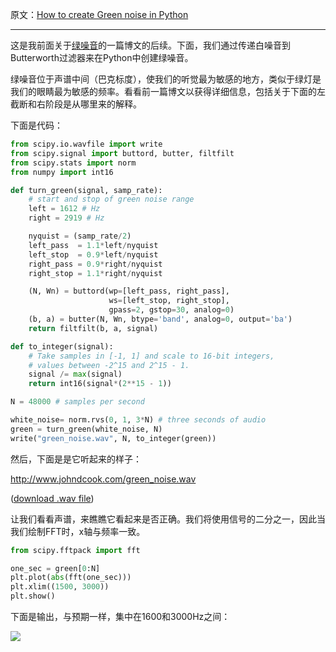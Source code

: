 原文：[How to create Green noise in Python](http://www.johndcook.com/blog/2016/04/27/how-to-create-green-noise-in-python/)

---

这是我前面关于[绿噪音](http://www.johndcook.com/blog/2016/04/27/green-noise-and-barks/)的一篇博文的后续。下面，我们通过传递白噪音到Butterworth过滤器来在Python中创建绿噪音。

绿噪音位于声谱中间（巴克标度），使我们的听觉最为敏感的地方，类似于绿灯是我们的眼睛最为敏感的频率。看看前一篇博文以获得详细信息，包括关于下面的左截断和右阶段是从哪里来的解释。

下面是代码：

```python
from scipy.io.wavfile import write
from scipy.signal import buttord, butter, filtfilt
from scipy.stats import norm
from numpy import int16

def turn_green(signal, samp_rate):
    # start and stop of green noise range
    left = 1612 # Hz
    right = 2919 # Hz

    nyquist = (samp_rate/2)
    left_pass  = 1.1*left/nyquist
    left_stop  = 0.9*left/nyquist
    right_pass = 0.9*right/nyquist
    right_stop = 1.1*right/nyquist

    (N, Wn) = buttord(wp=[left_pass, right_pass],
                      ws=[left_stop, right_stop],
                      gpass=2, gstop=30, analog=0)
    (b, a) = butter(N, Wn, btype='band', analog=0, output='ba')
    return filtfilt(b, a, signal)

def to_integer(signal):
    # Take samples in [-1, 1] and scale to 16-bit integers,
    # values between -2^15 and 2^15 - 1.
    signal /= max(signal)
    return int16(signal*(2**15 - 1))

N = 48000 # samples per second

white_noise= norm.rvs(0, 1, 3*N) # three seconds of audio
green = turn_green(white_noise, N)
write("green_noise.wav", N, to_integer(green))

```

然后，下面是是它听起来的样子：

<http://www.johndcook.com/green_noise.wav>

([download .wav file](http://www.johndcook.com/green_noise.wav))

让我们看看声谱，来瞧瞧它看起来是否正确。我们将使用信号的二分之一，因此当我们绘制FFT时，x轴与频率一致。

```python
from scipy.fftpack import fft

one_sec = green[0:N]
plt.plot(abs(fft(one_sec)))
plt.xlim((1500, 3000))
plt.show()
```

下面是输出，与预期一样，集中在1600和3000Hz之间：

![](http://www.johndcook.com/green_spectrum.png)